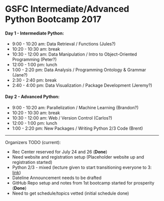 # GSFC Intermediate/Advanced Python Bootcamp 2017

#### Day 1 - Intermediate Python:

* 9:00 - 10:20 am: Data Retrieval / Functions (Jules?)
* 10:20 - 10:30 am: break
* 10:30 - 12:00 am: Data Manipulation / Intro to Object-Oriented Programming (Peter?)
* 12:00 - 1:00 pm: lunch
* 1:00 - 2:20 pm: Data Analysis / Programming Ontology & Grammar (Jane?)
* 2:30 - 2:40 pm: break
* 2:40 - 4:00 pm: Data Visualization / Package Development (Jeremy?)

#### Day 2 - Advanced Python:

* 9:00 - 10:20 am: Parallelization / Machine Learning (Brandon?)
* 10:20 - 10:30 am: break
* 10:30 - 12:00 am: Web / Version Control (Carlos?)
* 12:00 - 1:00 pm: lunch
* 1:00 - 2:20 pm: New Packages / Writing Python 2/3 Code (Brent)

---

Organizers TODO (current):

- Rec Center reserved for July 24 and 26 (__Done__)
- Need website and registration setup (Placeholder website up and registration started)
- Python 2/3 - mixed (lecture given to start transitioning everyone to 3: [link](http://www.pythonclock.org))
- Dateline Announcement needs to be drafted
- GitHub Repo setup and notes from 1st bootcamp started for prosperity (__Done__)
- Need to get schedule/topics vetted (initial schedule done)
